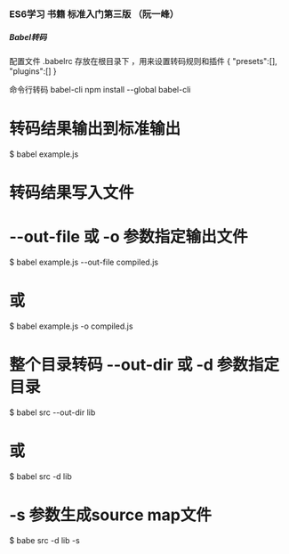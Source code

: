 ### ES6学习 书籍  标准入门第三版 （阮一峰）
##### Babel转码

配置文件   .babelrc 存放在根目录下 ，用来设置转码规则和插件
{
	"presets":[],
	"plugins":[]
}


命令行转码 babel-cli
npm install --global babel-cli

# 转码结果输出到标准输出
$ babel example.js

# 转码结果写入文件
# --out-file 或 -o 参数指定输出文件
$ babel example.js --out-file compiled.js
# 或
$ babel example.js -o compiled.js

# 整个目录转码 --out-dir 或 -d 参数指定目录
$ babel src --out-dir lib
# 或
$ babel src -d lib

# -s 参数生成source map文件
$ babe src -d lib -s
